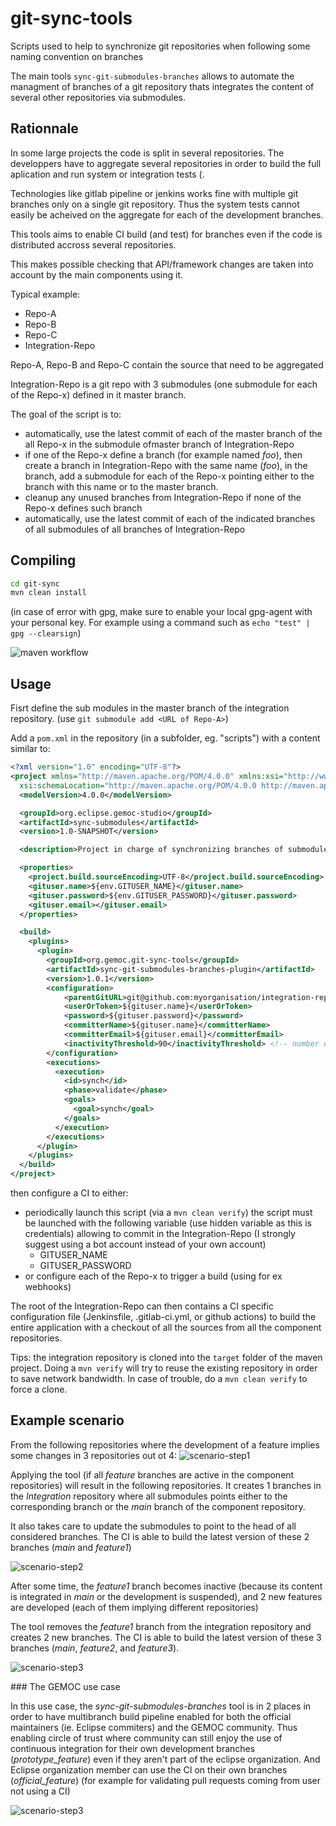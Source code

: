 # git-sync-tools
Scripts used to help to synchronize git repositories when following some naming convention on branches

The main tools `sync-git-submodules-branches` allows to automate the managment of branches of a git repository thats integrates the content of several other repositories via submodules.


## Rationnale

In some large projects the code is split in several repositories. 
The developpers have to aggregate several repositories in  order to build the full aplication and run system or integration tests (.

Technologies like gitlab pipeline or jenkins works fine with multiple git branches only on a single git repository. Thus the system tests cannot easily be acheived on the aggregate for each of the development branches.

This tools aims to enable CI build (and test) for branches even if the code is distributed accross several repositories.

This makes possible checking that API/framework changes are taken into account by the main components using it.

Typical example:

- Repo-A
- Repo-B
- Repo-C
- Integration-Repo

Repo-A, Repo-B and Repo-C contain the source that need to be aggregated

Integration-Repo is a git repo with 3 submodules (one submodule for each of the Repo-x) defined in it master branch.

The goal of the script is to:
- automatically, use the latest commit of each of the master branch of the all Repo-x in the submodule ofmaster branch of Integration-Repo
- if one of the Repo-x define a branch (for example named _foo_), then create a branch in Integration-Repo with the same name (_foo_), in the branch, add a submodule for each of the Repo-x pointing either to the branch with this name or to the master branch.
- cleanup any unused branches from Integration-Repo if none of the Repo-x defines such branch
- automatically, use the latest commit of each of the indicated branches of all submodules of all branches of Integration-Repo

## Compiling

```sh
cd git-sync
mvn clean install
```
(in case of error with gpg, make sure to enable your local gpg-agent with your personal key. For example using a command such as `echo "test" | gpg --clearsign`) 


![maven workflow](https://github.com/dvojtise/git-sync/actions/workflows/maven.yml/badge.svg)


## Usage


Fisrt define the sub modules in the master branch of the integration repository. (use `git submodule add <URL of Repo-A>`)

Add a `pom.xml` in the repository (in a subfolder, eg. "scripts") with a content similar to:

```xml
<?xml version="1.0" encoding="UTF-8"?>
<project xmlns="http://maven.apache.org/POM/4.0.0" xmlns:xsi="http://www.w3.org/2001/XMLSchema-instance"
  xsi:schemaLocation="http://maven.apache.org/POM/4.0.0 http://maven.apache.org/xsd/maven-4.0.0.xsd">
  <modelVersion>4.0.0</modelVersion>

  <groupId>org.eclipse.gemoc-studio</groupId>
  <artifactId>sync-submodules</artifactId>
  <version>1.0-SNAPSHOT</version>

  <description>Project in charge of synchronizing branches of submodules for integration build</description>

  <properties>
    <project.build.sourceEncoding>UTF-8</project.build.sourceEncoding>
    <gituser.name>${env.GITUSER_NAME}</gituser.name>
    <gituser.password>${env.GITUSER_PASSWORD}</gituser.password>
    <gituser.email></gituser.email>
  </properties>

  <build>
    <plugins>
      <plugin>
        <groupId>org.gemoc.git-sync-tools</groupId>
        <artifactId>sync-git-submodules-branches-plugin</artifactId>
        <version>1.0.1</version>
        <configuration>
        	<parentGitURL>git@github.com:myorganisation/integration-repo.git</parentGitURL> <!-- replace here with the git url of your Integration-Repo --> 
        	<userOrToken>${gituser.name}</userOrToken>
        	<password>${gituser.password}</password>
        	<committerName>${gituser.name}</committerName>
        	<committerEmail>${gituser.email}</committerEmail>
        	<inactivityThreshold>90</inactivityThreshold> <!-- number of days without commit to consider a branch inactive-->
        </configuration>
        <executions>
          <execution>
            <id>synch</id>
            <phase>validate</phase>
            <goals>
              <goal>synch</goal>
            </goals>
          </execution>
        </executions>
      </plugin>
    </plugins>
  </build>
</project>    
```


then configure a CI to either:
- periodically launch this script (via a `mvn clean verify`) 
  the script must be launched with the following variable (use hidden variable as this is credentials) allowing to commit in the Integration-Repo
  (I strongly suggest using a bot account instead of your own account)
  - GITUSER_NAME
  - GITUSER_PASSWORD
- or configure each of the Repo-x to trigger a build (using for ex webhooks)


The root of the Integration-Repo can then contains a CI specific configuration file (Jenkinsfile, .gitlab-ci.yml, or github actions) to build the entire application with a checkout of all the sources from all the component repositories.

Tips: the integration repository is cloned into the `target` folder of the maven project. Doing a `mvn verify` will try to reuse the existing repository in order to save network bandwidth. 
In case of trouble, do a `mvn clean verify` to force a clone. 

## Example scenario

From the following repositories where the development  of a feature implies some changes in 3 repositories out ot 4:
![scenario-step1](http://www.plantuml.com/plantuml/proxy?cache=no&src=https://raw.githubusercontent.com/gemoc/git-sync-tools/master/doc/plantuml/scenario_step1.plantuml)

Applying the tool (if all *feature* branches are active in the component repositories) will result in the following repositories.
It creates 1 branches in the *Integration* repository where all submodules points either to the corresponding branch or the *main* branch of the component repository.

It also takes care to update the submodules to point to the head of all considered branches. 
The CI is able to build the latest version of these 2 branches (*main* and *feature1*)

![scenario-step2](http://www.plantuml.com/plantuml/proxy?cache=no&src=https://raw.githubusercontent.com/gemoc/git-sync-tools/master/doc/plantuml/scenario_step2.plantuml)


After some time, the *feature1* branch  becomes inactive (because its content is integrated in *main* or the development is suspended), 
and 2 new features are developed (each of them implying different repositories)  

The tool removes the *feature1* branch from the integration repository and creates 2 new branches. The CI is able to build the latest version of these 3 branches (*main*, *feature2*, and *feature3*).

![scenario-step3](http://www.plantuml.com/plantuml/proxy?cache=no&src=https://raw.githubusercontent.com/gemoc/git-sync-tools/master/doc/plantuml/scenario_step3.plantuml)



### The GEMOC use case

In this use case, the *sync-git-submodules-branches* tool is in 2 places in order to have multibranch build pipeline enabled for both the official maintainers (ie. Eclipse commiters)
and the GEMOC community. Thus enabling circle of trust where community can still enjoy the use of continuous integration for their own development branches (*prototype_feature*) 
even if they aren't part of the eclipse organization. And Eclipse organization member can use the CI on their own branches (*official_feature*) (for example for validating pull requests 
coming from user not using a CI) 

![scenario-step3](http://www.plantuml.com/plantuml/proxy?cache=no&src=https://raw.githubusercontent.com/gemoc/git-sync-tools/master/doc/plantuml/scenario_step3.plantuml)




